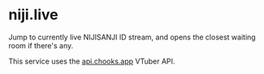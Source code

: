 # niji.live

Jump to currently live NIJISANJI ID stream, and opens the closest waiting room if there's any.

This service uses the [api.chooks.app](https://api.chooks.app/docs/) VTuber API.
